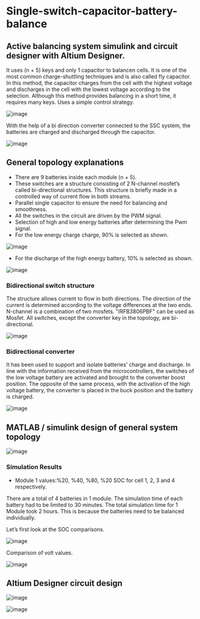 # Single-switch-capacitor-battery-balance
## Active balancing system simulink and circuit designer with Altium Designer.

It uses (n + 5) keys and only 1 capacitor to balancen cells. It is one of the most common charge-shuttling techniques and is also called fly
capacitor. In this method, the capacitor charges from the cell with the highest voltage and discharges in the cell with the lowest voltage according to the selection. 
Although this method provides balancing in a short time, it requires many keys. Uses a simple
control strategy. 

![image](https://user-images.githubusercontent.com/62069736/88974211-f25daa80-d2c0-11ea-9ee2-bfc737a323bf.png)

With the help of a bi direction converter connected to the SSC system, the batteries are charged and discharged through the capacitor.

![image](https://user-images.githubusercontent.com/62069736/88974578-862f7680-d2c1-11ea-8210-d508d9884770.png)

## General topology explanations
- There are 9 batteries inside each module (n + 5).
- These switches are a structure consisting of 2 N-channel mosfet’s called bi-directional
structures. This structure is briefly made in a controlled way of current flow in
both streams.
- Parallel single capacitor to ensure the need for balancing and smoothness.
- All the switches in the circuit are driven by the PWM signal.
- Selection of high and low energy batteries after determining the Pwm signal.
- For the low energy charge charge, 90% is selected as shown.

![image](https://user-images.githubusercontent.com/62069736/88974835-ea523a80-d2c1-11ea-9774-0499aaf86a1f.png)

- For the discharge of the high energy battery, 10% is selected as shown.

![image](https://user-images.githubusercontent.com/62069736/88974947-12da3480-d2c2-11ea-868b-a4c636d1e6d2.png)

### Bidirectional switch structure 
The structure allows current to flow in both directions. The direction of the
current is determined according to the voltage differences at the two ends. N-channel
is a combination of two mosfets. "IRFB3806PBF" can be used as Mosfet. All switches,
except the converter key in the topology, are bi-directional.

![image](https://user-images.githubusercontent.com/62069736/88975055-41f0a600-d2c2-11ea-8306-8603dd013a53.png)

###  Bidirectional converter
It has been used to support and isolate batteries’ charge and discharge. In line
with the information received from the microcontrollers, the switches of the low voltage
battery are activated and brought to the converter boost position. The opposite of the
same process, with the activation of the high voltage battery, the converter is placed
in the buck position and the battery is charged. 

![image](https://user-images.githubusercontent.com/62069736/88975309-a27fe300-d2c2-11ea-8e7c-bafe34f6f76c.png)

## MATLAB / simulink design of general system topology

![image](https://user-images.githubusercontent.com/62069736/88975403-c9d6b000-d2c2-11ea-8d90-8fed6c763db0.png)

### Simulation Results
- Module 1 values:%20, %40, %80, %20 SOC for cell 1, 2, 3 and 4 respectively.

There are a total of 4 batteries in 1 module. The simulation time of each battery had
to be limited to 30 minutes. The total simulation time for 1 Module took 2 hours. This
is because the batteries need to be balanced individually.

Let’s first look at the SOC comparisons.

![image](https://user-images.githubusercontent.com/62069736/88975836-a2341780-d2c3-11ea-9b31-87b753ffd46c.png)

Comparison of volt values.

![image](https://user-images.githubusercontent.com/62069736/88975883-bb3cc880-d2c3-11ea-9a68-f7a61ae919a0.png)

## Altium Designer circuit design

![image](https://user-images.githubusercontent.com/62069736/88977675-05737900-d2c7-11ea-8a57-56601f5e194b.png)

![image](https://user-images.githubusercontent.com/62069736/88978680-dbbb5180-d2c8-11ea-924f-f4679fe6e43a.png)
